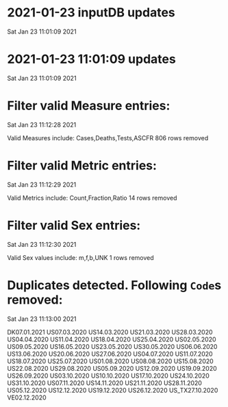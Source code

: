 
# 2021-01-23 inputDB updates 
 Sat Jan 23 11:01:09 2021 


# 2021-01-23 11:01:09 updates 
 Sat Jan 23 11:01:09 2021 


# Filter valid Measure entries: 
 Sat Jan 23 11:12:28 2021 

Valid Measures include: Cases,Deaths,Tests,ASCFR
 806 rows removed
# Filter valid Metric entries: 
 Sat Jan 23 11:12:29 2021 

Valid Metrics include: Count,Fraction,Ratio
 14 rows removed
# Filter valid Sex entries: 
 Sat Jan 23 11:12:30 2021 

Valid Sex values include: m,f,b,UNK
 1 rows removed
# Duplicates detected. Following `Code`s removed: 
 Sat Jan 23 11:13:00 2021 

DK07.01.2021
US07.03.2020
US14.03.2020
US21.03.2020
US28.03.2020
US04.04.2020
US11.04.2020
US18.04.2020
US25.04.2020
US02.05.2020
US09.05.2020
US16.05.2020
US23.05.2020
US30.05.2020
US06.06.2020
US13.06.2020
US20.06.2020
US27.06.2020
US04.07.2020
US11.07.2020
US18.07.2020
US25.07.2020
US01.08.2020
US08.08.2020
US15.08.2020
US22.08.2020
US29.08.2020
US05.09.2020
US12.09.2020
US19.09.2020
US26.09.2020
US03.10.2020
US10.10.2020
US17.10.2020
US24.10.2020
US31.10.2020
US07.11.2020
US14.11.2020
US21.11.2020
US28.11.2020
US05.12.2020
US12.12.2020
US19.12.2020
US26.12.2020
US_TX27.10.2020
VE02.12.2020